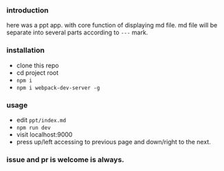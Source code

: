 ### introduction
here was a ppt app. with core function of displaying md file.
md file will be separate into several parts according to `---` mark.

### installation
+   clone this repo
+   cd project root
+   `npm i`
+   `npm i webpack-dev-server -g`

### usage
+   edit `ppt/index.md`
+   `npm run dev`
+   visit localhost:9000
+   press up/left accessing to previous page and down/right to the next.

### issue and pr is welcome is always.
